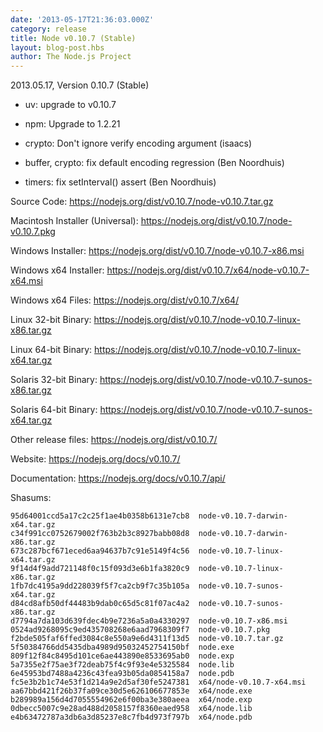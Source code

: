 ```yaml
---
date: '2013-05-17T21:36:03.000Z'
category: release
title: Node v0.10.7 (Stable)
layout: blog-post.hbs
author: The Node.js Project
---
```


2013.05.17, Version 0.10.7 (Stable)

- uv: upgrade to v0.10.7

- npm: Upgrade to 1.2.21

- crypto: Don't ignore verify encoding argument (isaacs)

- buffer, crypto: fix default encoding regression (Ben Noordhuis)

- timers: fix setInterval() assert (Ben Noordhuis)

Source Code: https://nodejs.org/dist/v0.10.7/node-v0.10.7.tar.gz

Macintosh Installer (Universal): https://nodejs.org/dist/v0.10.7/node-v0.10.7.pkg

Windows Installer: https://nodejs.org/dist/v0.10.7/node-v0.10.7-x86.msi

Windows x64 Installer: https://nodejs.org/dist/v0.10.7/x64/node-v0.10.7-x64.msi

Windows x64 Files: https://nodejs.org/dist/v0.10.7/x64/

Linux 32-bit Binary: https://nodejs.org/dist/v0.10.7/node-v0.10.7-linux-x86.tar.gz

Linux 64-bit Binary: https://nodejs.org/dist/v0.10.7/node-v0.10.7-linux-x64.tar.gz

Solaris 32-bit Binary: https://nodejs.org/dist/v0.10.7/node-v0.10.7-sunos-x86.tar.gz

Solaris 64-bit Binary: https://nodejs.org/dist/v0.10.7/node-v0.10.7-sunos-x64.tar.gz

Other release files: https://nodejs.org/dist/v0.10.7/

Website: https://nodejs.org/docs/v0.10.7/

Documentation: https://nodejs.org/docs/v0.10.7/api/

Shasums:

```
95d64001ccd5a17c2c25f1ae4b0358b6131e7cb8  node-v0.10.7-darwin-x64.tar.gz
c34f991cc0752679002f763b2b3c8927babb08d8  node-v0.10.7-darwin-x86.tar.gz
673c287bcf671eced6aa94637b7c91e5149f4c56  node-v0.10.7-linux-x64.tar.gz
9f14d4f9add721148f0c15f093d3e6b1fa3820c9  node-v0.10.7-linux-x86.tar.gz
1fb7dc4195a9dd228039f5f7ca2cb9f7c35b105a  node-v0.10.7-sunos-x64.tar.gz
d84cd8afb50df44483b9dab0c65d5c81f07ac4a2  node-v0.10.7-sunos-x86.tar.gz
d7794a7da103d639fdec4b9e7236a5a0a4330297  node-v0.10.7-x86.msi
0524ad9268095c9ed435708268e6aad7968309f7  node-v0.10.7.pkg
f2bde505faf6ffed3084c8e550a9e6d4311f13d5  node-v0.10.7.tar.gz
5f50384766dd5435dba4989d95032452754150bf  node.exe
809f12f84c8495d101ce6ae443890e8533695ab0  node.exp
5a7355e2f75ae3f72deab75f4c9f93e4e5325584  node.lib
6e45953bd7488a4236c43fea93b05da0854158a7  node.pdb
fc5e3b2b1c74e53f1d214a9e2d5af30fe5247381  x64/node-v0.10.7-x64.msi
aa67bbd421f26b37fa09ce30d5e626106677853e  x64/node.exe
b289989a156d4d7055554962e6f00ba3e380aeea  x64/node.exp
0dbecc5007c9e28ad488d2058157f8360eaed958  x64/node.lib
e4b63472787a3db6a3d85237e8c7fb4d973f797b  x64/node.pdb
```
